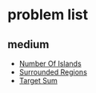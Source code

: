 # problem list

## medium

-   [Number Of Islands](https://leetcode.com/problems/number-of-islands/)
-   [Surrounded Regions](https://leetcode.com/problems/surrounded-regions/)
-   [Target Sum](https://leetcode.com/problems/target-sum/)
